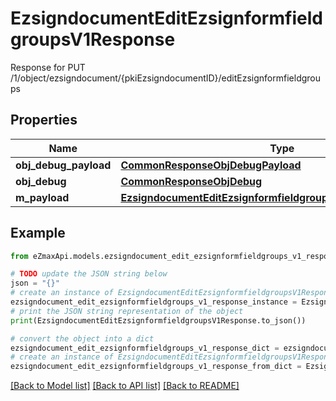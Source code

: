 # EzsigndocumentEditEzsignformfieldgroupsV1Response

Response for PUT /1/object/ezsigndocument/{pkiEzsigndocumentID}/editEzsignformfieldgroups

## Properties

Name | Type | Description | Notes
------------ | ------------- | ------------- | -------------
**obj_debug_payload** | [**CommonResponseObjDebugPayload**](CommonResponseObjDebugPayload.md) |  | 
**obj_debug** | [**CommonResponseObjDebug**](CommonResponseObjDebug.md) |  | [optional] 
**m_payload** | [**EzsigndocumentEditEzsignformfieldgroupsV1ResponseMPayload**](EzsigndocumentEditEzsignformfieldgroupsV1ResponseMPayload.md) |  | 

## Example

```python
from eZmaxApi.models.ezsigndocument_edit_ezsignformfieldgroups_v1_response import EzsigndocumentEditEzsignformfieldgroupsV1Response

# TODO update the JSON string below
json = "{}"
# create an instance of EzsigndocumentEditEzsignformfieldgroupsV1Response from a JSON string
ezsigndocument_edit_ezsignformfieldgroups_v1_response_instance = EzsigndocumentEditEzsignformfieldgroupsV1Response.from_json(json)
# print the JSON string representation of the object
print(EzsigndocumentEditEzsignformfieldgroupsV1Response.to_json())

# convert the object into a dict
ezsigndocument_edit_ezsignformfieldgroups_v1_response_dict = ezsigndocument_edit_ezsignformfieldgroups_v1_response_instance.to_dict()
# create an instance of EzsigndocumentEditEzsignformfieldgroupsV1Response from a dict
ezsigndocument_edit_ezsignformfieldgroups_v1_response_from_dict = EzsigndocumentEditEzsignformfieldgroupsV1Response.from_dict(ezsigndocument_edit_ezsignformfieldgroups_v1_response_dict)
```
[[Back to Model list]](../README.md#documentation-for-models) [[Back to API list]](../README.md#documentation-for-api-endpoints) [[Back to README]](../README.md)


